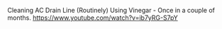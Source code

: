 Cleaning AC Drain Line (Routinely) Using Vinegar - Once in a couple of months.
https://www.youtube.com/watch?v=ib7yRG-S7pY

